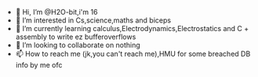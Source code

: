 - 👋 Hi, I’m @H2O-bit,i'm 16
- 👀 I’m interested in Cs,science,maths and biceps
- 🌱 I’m currently learning calculus,Electrodynamics,Electrostatics and C + assembly to write ez bufferoverflows
- 💞️ I’m looking to collaborate on nothing
- 📫 How to reach me (jk,you can't reach me),HMU for some breached DB info by me ofc

<!---
H2O-bit/H2O-bit is a ✨ special ✨ repository because its `README.md` (this file) appears on your GitHub profile.
You can click the Preview link to take a look at your changes.
--->

